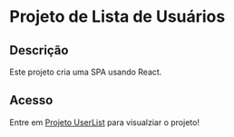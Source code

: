 # Projeto de Lista de Usuários

## Descrição
Este projeto cria uma SPA usando React.

## Acesso
Entre em [Projeto UserList](https://thriving-sopapillas-b4254c.netlify.app/) para visualziar o projeto!
